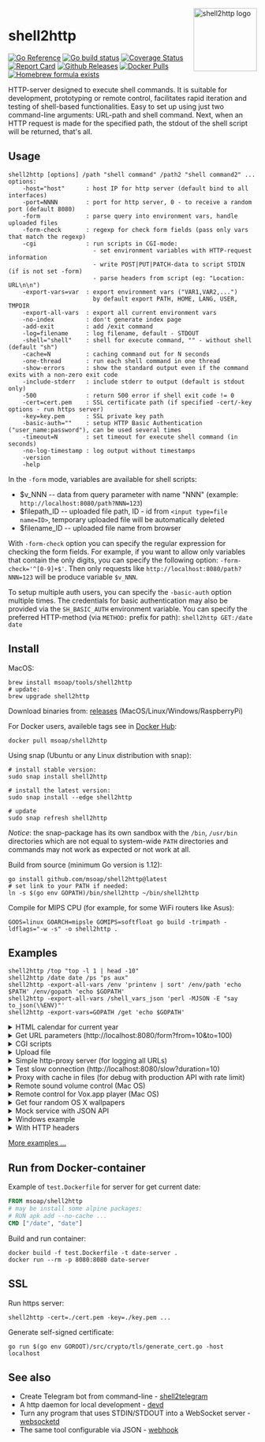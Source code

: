 <img align="right" width="128" height="128" alt="shell2http logo" src="https://github.com/msoap/shell2http/assets/844117/d1b56204-2d7e-4ee7-878c-0cbc739e5c68">

shell2http
==========

[![Go Reference](https://pkg.go.dev/badge/github.com/msoap/shell2http.svg)](https://pkg.go.dev/github.com/msoap/shell2http)
[![Go build status](https://github.com/msoap/shell2http/actions/workflows/go.yml/badge.svg)](https://github.com/msoap/shell2http/actions/workflows/go.yml)
[![Coverage Status](https://coveralls.io/repos/github/msoap/shell2http/badge.svg?branch=master)](https://coveralls.io/github/msoap/shell2http?branch=master)
[![Report Card](https://goreportcard.com/badge/github.com/msoap/shell2http)](https://goreportcard.com/report/github.com/msoap/shell2http)
[![Github Releases](https://img.shields.io/github/downloads/msoap/shell2http/total.svg)](https://github.com/msoap/shell2http/releases)
[![Docker Pulls](https://img.shields.io/docker/pulls/msoap/shell2http.svg?maxAge=3600)](https://hub.docker.com/r/msoap/shell2http/)
[![Homebrew formula exists](https://img.shields.io/badge/homebrew-🍺-d7af72.svg)](https://github.com/msoap/shell2http#install)

HTTP-server designed to execute shell commands. It is suitable for development, prototyping or remote control,
facilitates rapid iteration and testing of shell-based functionalities.
Easy to set up using just two command-line arguments: URL-path and shell command.
Next, when an HTTP request is made for the specified path, the stdout of the shell script will be returned, that's all.

Usage
-----

    shell2http [options] /path "shell command" /path2 "shell command2" ...
    options:
        -host="host"      : host IP for http server (default bind to all interfaces)
        -port=NNNN        : port for http server, 0 - to receive a random port (default 8080)
        -form             : parse query into environment vars, handle uploaded files
        -form-check       : regexp for check form fields (pass only vars that match the regexp)
        -cgi              : run scripts in CGI-mode:
                            - set environment variables with HTTP-request information
                            - write POST|PUT|PATCH-data to script STDIN (if is not set -form)
                            - parse headers from script (eg: "Location: URL\n\n")
        -export-vars=var  : export environment vars ("VAR1,VAR2,...")
                            by default export PATH, HOME, LANG, USER, TMPDIR
        -export-all-vars  : export all current environment vars
        -no-index         : don't generate index page
        -add-exit         : add /exit command
        -log=filename     : log filename, default - STDOUT
        -shell="shell"    : shell for execute command, "" - without shell (default "sh")
        -cache=N          : caching command out for N seconds
        -one-thread       : run each shell command in one thread
        -show-errors      : show the standard output even if the command exits with a non-zero exit code
        -include-stderr   : include stderr to output (default is stdout only)
        -500              : return 500 error if shell exit code != 0
        -cert=cert.pem    : SSL certificate path (if specified -cert/-key options - run https server)
        -key=key.pem      : SSL private key path
        -basic-auth=""    : setup HTTP Basic Authentication ("user_name:password"), can be used several times
        -timeout=N        : set timeout for execute shell command (in seconds)
        -no-log-timestamp : log output without timestamps
        -version
        -help

In the `-form` mode, variables are available for shell scripts:

  * $v_NNN -- data from query parameter with name "NNN" (example: `http://localhost:8080/path?NNN=123`)
  * $filepath_ID -- uploaded file path, ID - id from `<input type=file name=ID>`, temporary uploaded file will be automatically deleted
  * $filename_ID -- uploaded file name from browser

With `-form-check` option you can specify the regular expression for checking the form fields.
For example, if you want to allow only variables that contain the only digits,
you can specify the following option: `-form-check='^[0-9]+$'`.
Then only requests like `http://localhost:8080/path?NNN=123` will be produce variable `$v_NNN`.

To setup multiple auth users, you can specify the `-basic-auth` option multiple times.
The credentials for basic authentication may also be provided via the `SH_BASIC_AUTH` environment variable.
You can specify the preferred HTTP-method (via `METHOD:` prefix for path): `shell2http GET:/date date`

Install
-------

MacOS:

    brew install msoap/tools/shell2http
    # update:
    brew upgrade shell2http

Download binaries from: [releases](https://github.com/msoap/shell2http/releases/latest) (MacOS/Linux/Windows/RaspberryPi)

For Docker users, availeble tags see in [Docker Hub](https://hub.docker.com/r/msoap/shell2http):

    docker pull msoap/shell2http

Using snap (Ubuntu or any Linux distribution with snap):

    # install stable version:
    sudo snap install shell2http
    
    # install the latest version:
    sudo snap install --edge shell2http
    
    # update
    sudo snap refresh shell2http

*Notice*: the snap-package has its own sandbox with the `/bin`, `/usr/bin` directories which are not equal to system-wide `PATH` directories
and commands may not work as expected or not work at all.

Build from source (minimum Go version is 1.12):

    go install github.com/msoap/shell2http@latest
    # set link to your PATH if needed:
    ln -s $(go env GOPATH)/bin/shell2http ~/bin/shell2http

Compile for MIPS CPU (for example, for some WiFi routers like Asus):

    GOOS=linux GOARCH=mipsle GOMIPS=softfloat go build -trimpath -ldflags="-w -s" -o shell2http .

Examples
--------

    shell2http /top "top -l 1 | head -10"
    shell2http /date date /ps "ps aux"
    shell2http -export-all-vars /env 'printenv | sort' /env/path 'echo $PATH' /env/gopath 'echo $GOPATH'
    shell2http -export-all-vars /shell_vars_json 'perl -MJSON -E "say to_json(\%ENV)"'
    shell2http -export-vars=GOPATH /get 'echo $GOPATH'

<details><summary>HTML calendar for current year</summary>

```sh
shell2http /cal_html 'echo "<html><body><h1>Calendar</h1>Date: <b>$(date)</b><br><pre>$(cal $(date +%Y))</pre></body></html>"'
```
</details>

<details><summary>Get URL parameters (http://localhost:8080/form?from=10&to=100)</summary>

```sh
shell2http -form /form 'echo $v_from, $v_to'
```
</details>

<details><summary>CGI scripts</summary>

```sh
shell2http -cgi /user_agent 'echo $HTTP_USER_AGENT'
shell2http -cgi /set 'touch file; echo "Location: /another_path\n"' # redirect
shell2http -cgi /404 'echo "Status: 404"; echo; echo "404 page"' # custom HTTP code
```
</details>

<details><summary>Upload file</summary>

```sh
shell2http -form \
    GET:/form 'echo "<html><body><form method=POST action=/file enctype=multipart/form-data><input type=file name=uplfile><input type=submit></form>"' \
    POST:/file 'cat $filepath_uplfile > uploaded_file.dat; echo Ok'
```

Testing upload file with curl:

    curl -i -F uplfile=@some/file/path 'http://localhost:8080/file'

</details>

<details><summary>Simple http-proxy server (for logging all URLs)</summary>
Setup proxy as "http://localhost:8080/"

```sh
shell2http -log=/dev/null -cgi / 'echo $REQUEST_URI 1>&2; [ "$REQUEST_METHOD" == "POST" ] && post_param="-d@-"; curl -sL $post_param "$REQUEST_URI" -A "$HTTP_USER_AGENT"'
```
</details>

<details><summary>Test slow connection (http://localhost:8080/slow?duration=10)</summary>

```sh
shell2http -form /slow 'sleep ${v_duration:-1}; echo "sleep ${v_duration:-1} seconds"'
```
</details>

<details><summary>Proxy with cache in files (for debug with production API with rate limit)</summary>
get `http://api.url/` as `http://localhost:8080/get?url=http://api.url/`

```sh
shell2http -form \
    /form 'echo "<html><form action=/get>URL: <input name=url><input type=submit>"' \
    /get 'MD5=$(printf "%s" $v_url | md5); cat cache_$MD5 || (curl -sL $v_url | tee cache_$MD5)'
```
</details>

<details><summary>Remote sound volume control (Mac OS)</summary>

```sh
shell2http /get  'osascript -e "output volume of (get volume settings)"' \
           /up   'osascript -e "set volume output volume (($(osascript -e "output volume of (get volume settings)")+10))"' \
           /down 'osascript -e "set volume output volume (($(osascript -e "output volume of (get volume settings)")-10))"'
```
</details>

<details><summary>Remote control for Vox.app player (Mac OS)</summary>

```sh
shell2http /play_pause 'osascript -e "tell application \"Vox\" to playpause" && echo ok' \
           /get_info 'osascript -e "tell application \"Vox\"" -e "\"Artist: \" & artist & \"\n\" & \"Album: \" & album & \"\n\" & \"Track: \" & track" -e "end tell"'
```
</details>

<details><summary>Get four random OS X wallpapers</summary>

```sh
shell2http /img 'cat "$(ls "/Library/Desktop Pictures/"*.jpg | ruby -e "puts STDIN.readlines.shuffle[0]")"' \
           /wallpapers 'echo "<html><h3>OS X Wallpapers</h3>"; seq 4 | xargs -I@ echo "<img src=/img?@ width=500>"'
```
</details>

<details><summary>Mock service with JSON API</summary>

```sh
curl "http://some-service/v1/call1" > 1.json
shell2http -cgi /call1 'cat 1.json' /call2 'echo "Content-Type: application/json\n"; echo "{\"error\": \"ok\"}"'
```
</details>

<details><summary>Windows example</summary>

Returns value of `var` for run in Windows `cmd` (`http://localhost:8080/test?var=value123`)

```sh
shell2http.exe -form /test "echo %v_var%"
```
</details>

<details><summary>With HTTP headers</summary>

Send custom HTTP headers:

```sh
shell2http -cgi / 'echo "Content-Type: application/javascript\n"; echo "{\"error\": \"ok\"}"'
```

On Windows:

```sh
shell2http.exe -cgi / "echo Content-Type: application/javascript& echo.& echo body"
```

</details>

[More examples ...](https://github.com/msoap/shell2http/wiki)

Run from Docker-container
-------------------------
Example of `test.Dockerfile` for server for get current date:

```dockerfile
FROM msoap/shell2http
# may be install some alpine packages:
# RUN apk add --no-cache ...
CMD ["/date", "date"]
```

Build and run container:

    docker build -f test.Dockerfile -t date-server .
    docker run --rm -p 8080:8080 date-server

SSL
---

Run https server:

    shell2http -cert=./cert.pem -key=./key.pem ...

Generate self-signed certificate:

    go run $(go env GOROOT)/src/crypto/tls/generate_cert.go -host localhost

See also
--------

 * Create Telegram bot from command-line - [shell2telegram](https://github.com/msoap/shell2telegram)
 * A http daemon for local development - [devd](https://github.com/cortesi/devd)
 * Turn any program that uses STDIN/STDOUT into a WebSocket server - [websocketd](https://github.com/joewalnes/websocketd)
 * The same tool configurable via JSON - [webhook](https://github.com/adnanh/webhook)

